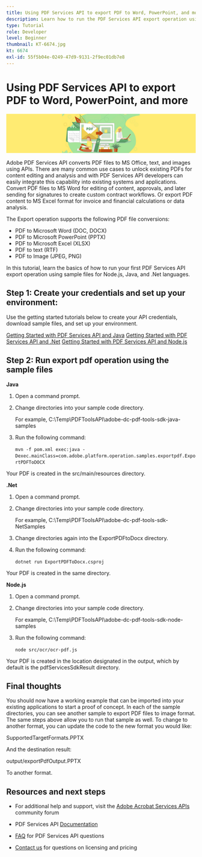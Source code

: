 ```yaml
---
title: Using PDF Services API to export PDF to Word, PowerPoint, and more
description: Learn how to run the PDF Services API export operation using sample files for Node.js, Java, and .Net languages
type: Tutorial
role: Developer
level: Beginner
thumbnail: KT-6674.jpg
kt: 6674
exl-id: 55f5b04e-0249-47d9-9131-2f9ec01db7e8
---
```

# Using PDF Services API to export PDF to Word, PowerPoint, and more

![Create PDF Hero Image](assets/ExportPDF_hero.jpg)

Adobe PDF Services API converts PDF files to MS Office, text, and images using APIs. There are many common use cases to unlock existing PDFs for content editing and analysis and with PDF Services API developers can easily integrate this capability into existing systems and applications. Convert PDF files to MS Word for editing of content, approvals, and later sending for signatures to create custom contract workflows. Or export PDF content to MS Excel format for invoice and financial calculations or data analysis.

The Export operation supports the following PDF file conversions:

* PDF to Microsoft Word (DOC, DOCX)
* PDF to Microsoft PowerPoint (PPTX)
* PDF to Microsoft Excel (XLSX)
* PDF to text (RTF)
* PDF to Image (JPEG, PNG)

In this tutorial, learn the basics of how to run your first PDF Services API export operation using sample files for Node.js, Java, and .Net languages.

## Step 1: Create your credentials and set up your environment:

Use the getting started tutorials below to create your API credentials, download sample files, and set up your environment.

[Getting Started with PDF Services API and Java](gettingstartedjava.md)
[Getting Started with PDF Services API and .Net](gettingstartednet.md)
[Getting Started with PDF Services API and Node.js](createpdffromhtml.md)

## Step 2: Run export pdf operation using the sample files

**Java**

1. Open a command prompt.

1. Change directories into your sample code directory.

    For example, C:\Temp\PDFToolsAPI\adobe-dc-pdf-tools-sdk-java-samples

1. Run the following command:

    `mvn -f pom.xml exec:java -Dexec.mainClass=com.adobe.platform.operation.samples.exportpdf.ExportPDFToDOCX`

Your PDF is created in the src/main/resources directory.

**.Net**

1. Open a command prompt.

1. Change directories into your sample code directory.

    For example, C:\Temp\PDFToolsAPI\adobe-dc-pdf-tools-sdk-NetSamples

1. Change directories again into the ExportPDFtoDocx directory.

1. Run the following command:

    `dotnet run ExportPDFToDocx.csproj`

Your PDF is created in the same directory.

**Node.js**

1. Open a command prompt.

1. Change directories into your sample code directory.

    For example, C:\Temp\PDFToolsAPI\adobe-dc-pdf-tools-sdk-node-samples

1. Run the following command:

    `node src/ocr/ocr-pdf.js`

Your PDF is created in the location designated in the output, which by default is the pdfServicesSdkResult directory.

## Final thoughts

You should now have a working example that can be imported into your existing applications to start a proof of concept. In each of the sample directories, you can see another sample to export PDF files to image format. The same steps above allow you to run that sample as well. To change to another format, you can update the code to the new format you would like:

SupportedTargetFormats.PPTX

And the destination result:

output/exportPdfOutput.PPTX

To another format.

## Resources and next steps

* For additional help and support, visit the [Adobe Acrobat Services APIs](https://community.adobe.com/t5/document-cloud-sdk/bd-p/Document-Cloud-SDK?page=1&sort=latest_replies&filter=all) community forum

* PDF Services API [Documentation](https://www.adobe.com/go/pdftoolsapi_doc)

* [FAQ](https://community.adobe.com/t5/document-cloud-sdk/faq-for-document-services-pdf-tools-api/m-p/10726197) for PDF Services API questions

* [Contact us](https://www.adobe.com/go/pdftoolsapi_requestform) for questions on licensing and pricing
